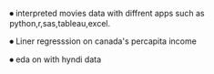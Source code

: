 ⏺ interpreted movies data with diffrent apps such as python,r,sas,tableau,excel.

⏺ Liner regresssion on canada's percapita income

⏺ eda on with hyndi data
